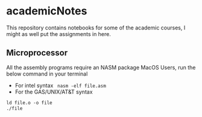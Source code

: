 # academicNotes
This repository contains notebooks for some of the academic courses, I might as well put the assignments in here. 


## Microprocessor
All the assembly programs require an NASM package 
MacOS Users, run the below command in your terminal 
- For intel syntax
``` nasm -elf file.asm```
- For the  GAS/UNIX/AT&T syntax
```gcc file.asm
ld file.o -o file
./file
```
